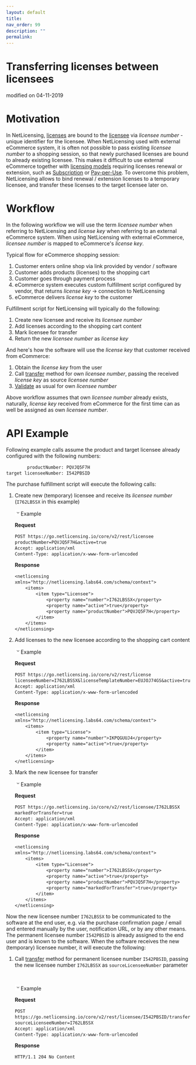 ```yaml
---
layout: default
title:
nav_order: 99
description: ""
permalink:
---
```


Transferring licenses between licensees </span>
======================================================================

modified on 04-11-2019

Motivation
==========

In NetLicensing, [licenses](NetLicensing-Object-Model_11010225.html) are
bound to the [licensee](NetLicensing-Object-Model_11010225.html) via
*licensee number* - unique identifier for the licensee. When
NetLicensing used with external eCommerce system, it is often not
possible to pass existing *licensee number* to a shopping session, so
that newly purchased licenses are bound to already existing licensee.
This makes it difficult to use external eCommerce together with
[licensing models](Licensing-Models_11010230.html) requiring licenses
renewal or extension, such as [Subscription](Subscription_11010234.html)
or [Pay-per-Use](Pay-per-Use_11010233.html). To overcome this problem,
NetLicensing allows to bind renewal / extension licenses to a temporary
licensee, and transfer these licenses to the target licensee later on.

Workflow
========

In the following workflow we will use the term *licensee number* when
referring to NetLicensing and *license key* when referring to an
external eCommerce system. When using NetLicensing with external
eCommerce, *licensee number* is mapped to eCommerce's *license key*.

Typical flow for eCommerce shopping session:

1.  Customer enters online shop via link provided by vendor / software
2.  Customer adds products (licenses) to the shopping cart
3.  Customer goes through payment process
4.  eCommerce system executes custom fulfillment script configured by
    vendor, that returns *license key* -\> connection to NetLicensing
5.  eCommerce delivers *license key* to the customer

Fulfillment script for NetLicensing will typically do the following:

1.  Create new licensee and receive its *licensee number*
2.  Add licenses according to the shopping cart content
3.  Mark licensee for transfer
4.  Return the new *licensee number* as *license key*

And here's how the software will use the *license key* that customer
received from eCommerce:

1.  Obtain the *license key* from the user
2.  Call [transfer](Licensee-Services_11010217.html) method for own
    *licensee number*, passing the received *license key* as source
    *licensee number*
3.  [Validate](Licensee-Services_11010217.html) as usual for own
    *licensee number*

Above workflow assumes that own *licensee number* already exists,
naturally, *license key* received from eCommerce for the first time can
as well be assigned as own *licensee number*.

API Example
===========

Following example calls assume the product and target licensee already
configured with the following numbers:

``` theme:
        productNumber: PQVJQ5F7H
target licenseeNumber: I542PBSID
```


The purchase fulfillment script will execute the following calls:

1.  Create new (temporary) licensee and receive its *licensee number*
    (`I762LBSSX` in this example)

    <span
    class="expand-control-icon"><img src="assets/images/icons/grey_arrow_down.png" class="expand-control-image" /></span><span
    class="expand-control-text">Example</span>

    **Request**

    ``` theme:
    POST https://go.netlicensing.io/core/v2/rest/licensee
    productNumber=PQVJQ5F7H&active=true
    Accept: application/xml
    Content-Type: application/x-www-form-urlencoded
    ```

    **Response**

    ``` theme:
    <netlicensing xmlns="http://netlicensing.labs64.com/schema/context">
        <items>
            <item type="Licensee">
                <property name="number">I762LBSSX</property>
                <property name="active">true</property>
                <property name="productNumber">PQVJQ5F7H</property>
            </item>
        </items>
    </netlicensing>
    ```

2.  Add licenses to the new licensee according to the shopping cart
    content

    <span
    class="expand-control-icon"><img src="assets/images/icons/grey_arrow_down.png" class="expand-control-image" /></span><span
    class="expand-control-text">Example</span>

    **Request**

    ``` theme:
    POST https://go.netlicensing.io/core/v2/rest/license
    licenseeNumber=I762LBSSX&licenseTemplateNumber=EUJOJ74GS&active=true
    Accept: application/xml
    Content-Type: application/x-www-form-urlencoded
    ```

    **Response**

    ``` theme:
    <netlicensing xmlns="http://netlicensing.labs64.com/schema/context">
        <items>
            <item type="License">
                <property name="number">IKPQGUUJ4</property>
                <property name="active">true</property>
            </item>
        </items>
    </netlicensing>
    ```

3.  Mark the new licensee for transfer

    <span
    class="expand-control-icon"><img src="assets/images/icons/grey_arrow_down.png" class="expand-control-image" /></span><span
    class="expand-control-text">Example</span>

    **Request**

    ``` theme:
    POST https://go.netlicensing.io/core/v2/rest/licensee/I762LBSSX
    markedForTransfer=true
    Accept: application/xml
    Content-Type: application/x-www-form-urlencoded
    ```

    **Response**

    ``` theme:
    <netlicensing xmlns="http://netlicensing.labs64.com/schema/context">
        <items>
            <item type="Licensee">
                <property name="number">I762LBSSX</property>
                <property name="active">true</property>
                <property name="productNumber">PQVJQ5F7H</property>
                <property name="markedForTransfer">true</property>
            </item>
        </items>
    </netlicensing>
    ```

Now the new licensee number `I762LBSSX` to be communicated to the
software at the end user, e.g. via the purchase confirmation page /
email and entered manually by the user, notification URL, or by any
other means. The permanent licensee number `I542PBSID` is already
assigned to the end user and is known to the software. When the software
receives the new (temporary) licensee number, it will execute the
following:

1.  Call [transfer](https://www.labs64.de/confluence/display/NLICPUB/Licensee+Services) method
    for permanent licensee number `I542PBSID`, passing the new licensee
    number `I762LBSSX` as `sourceLicenseeNumber` parameter

     

    <span
    class="expand-control-icon"><img src="assets/images/icons/grey_arrow_down.png" class="expand-control-image" /></span><span
    class="expand-control-text">Example</span>

    **Request**

    ``` theme:
    POST https://go.netlicensing.io/core/v2/rest/licensee/I542PBSID/transfer
    sourceLicenseeNumber=I762LBSSX
    Accept: application/xml
    Content-Type: application/x-www-form-urlencoded
    ```

    **Response**

    ``` theme:
    HTTP/1.1 204 No Content
    ```

 
